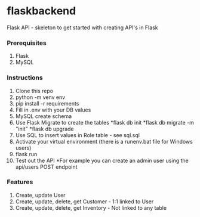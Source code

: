 # flaskbackend

Flask API - skeleton to get started with creating API's in Flask

### Prerequisites

1. Flask
2. MySQL

### Instructions

1. Clone this repo
2. python -m venv env
3. pip install -r requirements
4. Fill in .env with your DB values
5. MySQL create schema
6. Use Flask Migrate to create the tables
*flask db init
*flask db migrate -m "init"
*flask db upgrade
7. Use SQL to insert values in Role table - see sql.sql
8. Activate your virtual environment (there is a runenv.bat file for Windows users)
9. flask run
10. Test out the API
*For example you can create an admin user using the api/users POST endpoint

### Features

1. Create, update User
2. Create, update, delete, get Customer - 1:1 linked to User
3. Create, update, delete, get Inventory - Not linked to any table
